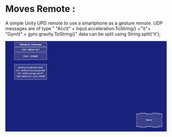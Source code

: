 # Moves Remote :

A simple Unity UPD remote to use a smartphone as a gesture remote. UDP messages are of type " "Acc\t" + Input.acceleration.ToString() +"\t"+ "Gyro\t" + gyro.gravity.ToString()" data can be split using String.split('\t');


![alt tag](https://github.com/MehHam/Moves-Remote/blob/master/Images/Screenshot_20170806-190417.png) 
